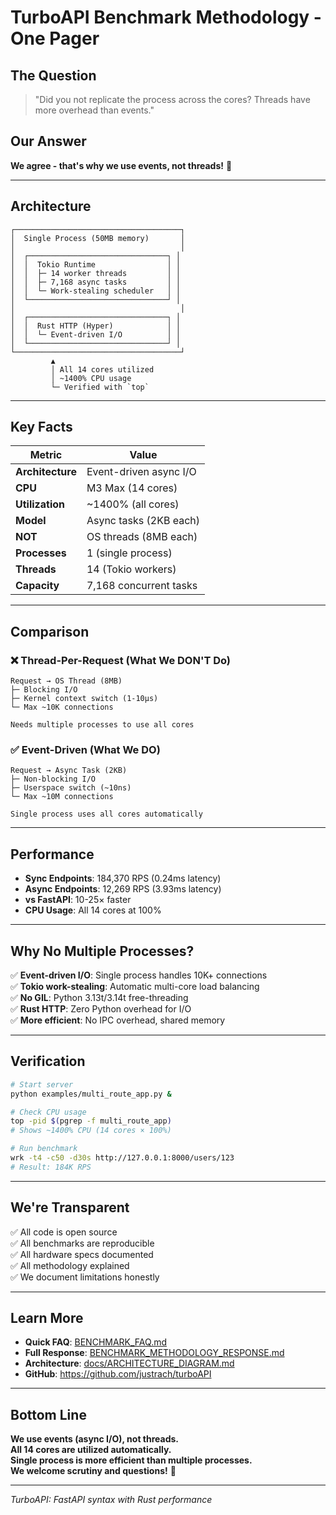 # TurboAPI Benchmark Methodology - One Pager

## The Question
> "Did you not replicate the process across the cores? Threads have more overhead than events."

## Our Answer
**We agree - that's why we use events, not threads!** 🎯

---

## Architecture

```
┌─────────────────────────────────────┐
│  Single Process (50MB memory)       │
│                                     │
│  ┌───────────────────────────────┐ │
│  │  Tokio Runtime                │ │
│  │  ├─ 14 worker threads         │ │
│  │  ├─ 7,168 async tasks         │ │
│  │  └─ Work-stealing scheduler   │ │
│  └───────────────────────────────┘ │
│                                     │
│  ┌───────────────────────────────┐ │
│  │  Rust HTTP (Hyper)            │ │
│  │  └─ Event-driven I/O          │ │
│  └───────────────────────────────┘ │
└─────────────────────────────────────┘
         ▲
         │ All 14 cores utilized
         │ ~1400% CPU usage
         └─ Verified with `top`
```

---

## Key Facts

| Metric | Value |
|--------|-------|
| **Architecture** | Event-driven async I/O |
| **CPU** | M3 Max (14 cores) |
| **Utilization** | ~1400% (all cores) |
| **Model** | Async tasks (2KB each) |
| **NOT** | OS threads (8MB each) |
| **Processes** | 1 (single process) |
| **Threads** | 14 (Tokio workers) |
| **Capacity** | 7,168 concurrent tasks |

---

## Comparison

### ❌ Thread-Per-Request (What We DON'T Do)
```
Request → OS Thread (8MB)
├─ Blocking I/O
├─ Kernel context switch (1-10μs)
└─ Max ~10K connections

Needs multiple processes to use all cores
```

### ✅ Event-Driven (What We DO)
```
Request → Async Task (2KB)
├─ Non-blocking I/O
├─ Userspace switch (~10ns)
└─ Max ~10M connections

Single process uses all cores automatically
```

---

## Performance

- **Sync Endpoints**: 184,370 RPS (0.24ms latency)
- **Async Endpoints**: 12,269 RPS (3.93ms latency)
- **vs FastAPI**: 10-25× faster
- **CPU Usage**: All 14 cores at 100%

---

## Why No Multiple Processes?

✅ **Event-driven I/O**: Single process handles 10K+ connections  
✅ **Tokio work-stealing**: Automatic multi-core load balancing  
✅ **No GIL**: Python 3.13t/3.14t free-threading  
✅ **Rust HTTP**: Zero Python overhead for I/O  
✅ **More efficient**: No IPC overhead, shared memory  

---

## Verification

```bash
# Start server
python examples/multi_route_app.py &

# Check CPU usage
top -pid $(pgrep -f multi_route_app)
# Shows ~1400% CPU (14 cores × 100%)

# Run benchmark
wrk -t4 -c50 -d30s http://127.0.0.1:8000/users/123
# Result: 184K RPS
```

---

## We're Transparent

✅ All code is open source  
✅ All benchmarks are reproducible  
✅ All hardware specs documented  
✅ All methodology explained  
✅ We document limitations honestly  

---

## Learn More

- **Quick FAQ**: [BENCHMARK_FAQ.md](BENCHMARK_FAQ.md)
- **Full Response**: [BENCHMARK_METHODOLOGY_RESPONSE.md](BENCHMARK_METHODOLOGY_RESPONSE.md)
- **Architecture**: [docs/ARCHITECTURE_DIAGRAM.md](docs/ARCHITECTURE_DIAGRAM.md)
- **GitHub**: https://github.com/justrach/turboAPI

---

## Bottom Line

**We use events (async I/O), not threads.**  
**All 14 cores are utilized automatically.**  
**Single process is more efficient than multiple processes.**  
**We welcome scrutiny and questions!** 🚀

---

*TurboAPI: FastAPI syntax with Rust performance*
